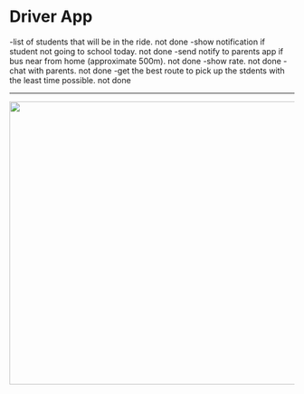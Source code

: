 # Driver App

-list of students that will be in the ride. not done
-show notification if student not going to school today. not done 
-send notify to parents app if bus near from home (approximate 500m). not done
-show rate. not done
-chat with parents. not done
-get the best route to pick up the stdents with the least time possible. not done

<hr>
<img src="https://github.com/BoQasem/splash-screen/blob/main/explain/splash screen.gif" width="900" height="500">

